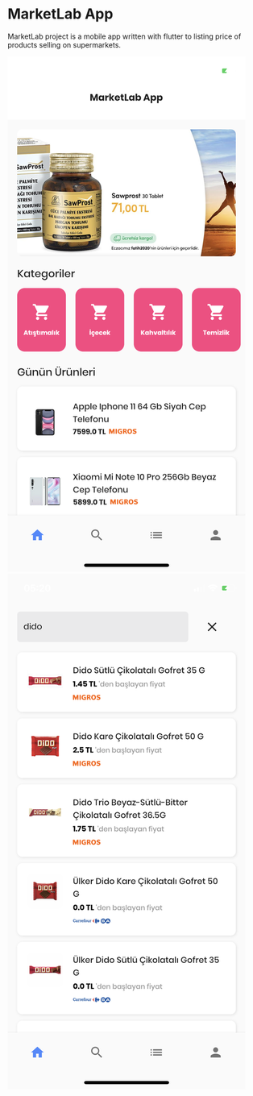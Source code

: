 # MarketLab App 

MarketLab project is a mobile app written with flutter to listing price of products selling on supermarkets.


![Home Page](https://raw.githubusercontent.com/eymenkhater/marketlab_app/master/img/home.png)
![Search Page](https://raw.githubusercontent.com/eymenkhater/marketlab_app/master/img/search.png)

